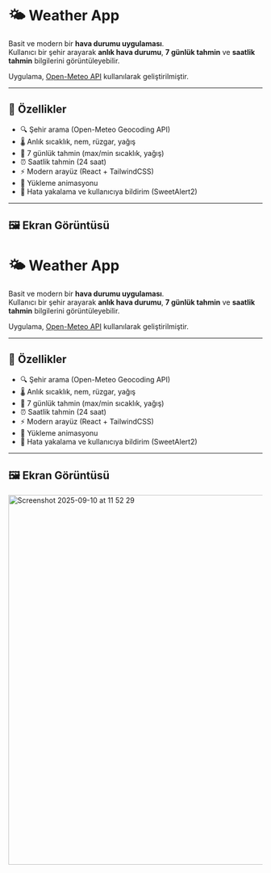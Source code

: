 # 🌤 Weather App

Basit ve modern bir **hava durumu uygulaması**.  
Kullanıcı bir şehir arayarak **anlık hava durumu**, **7 günlük tahmin** ve **saatlik tahmin** bilgilerini görüntüleyebilir.  

Uygulama, [Open-Meteo API](https://open-meteo.com/) kullanılarak geliştirilmiştir.  

---

## 🚀 Özellikler
- 🔍 Şehir arama (Open-Meteo Geocoding API)  
- 🌡️ Anlık sıcaklık, nem, rüzgar, yağış  
- 📅 7 günlük tahmin (max/min sıcaklık, yağış)  
- ⏰ Saatlik tahmin (24 saat)  
- ⚡ Modern arayüz (React + TailwindCSS)  
- 🔄 Yükleme animasyonu  
- 🚫 Hata yakalama ve kullanıcıya bildirim (SweetAlert2)  

---

## 🖼️ Ekran Görüntüsü
# 🌤 Weather App

Basit ve modern bir **hava durumu uygulaması**.  
Kullanıcı bir şehir arayarak **anlık hava durumu**, **7 günlük tahmin** ve **saatlik tahmin** bilgilerini görüntüleyebilir.  

Uygulama, [Open-Meteo API](https://open-meteo.com/) kullanılarak geliştirilmiştir.  

---

## 🚀 Özellikler
- 🔍 Şehir arama (Open-Meteo Geocoding API)  
- 🌡️ Anlık sıcaklık, nem, rüzgar, yağış  
- 📅 7 günlük tahmin (max/min sıcaklık, yağış)  
- ⏰ Saatlik tahmin (24 saat)  
- ⚡ Modern arayüz (React + TailwindCSS)  
- 🔄 Yükleme animasyonu  
- 🚫 Hata yakalama ve kullanıcıya bildirim (SweetAlert2)  

---

## 🖼️ Ekran Görüntüsü
<img width="1201" height="732" alt="Screenshot 2025-09-10 at 11 52 29" src="https://github.com/user-attachments/assets/b55c8283-88bc-4aca-95ed-e1777055775b" />


